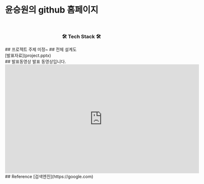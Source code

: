 
# 윤승원의  github 홈페이지
<br>
<h3 align="center">🛠 Tech Stack 🛠</h3>
## 프로젝트 주제
미정~
## 전체 설계도
<img src= ""/><br>
[발표자료](project.pptx)<br>
## 발표동영상
발표 동영상입니다.
<iframe id="ytplayer" type="text/html" width="640" height="360"
src="https://www.youtube.com/embed/reOGfxYJre0" frameborder="0"></iframe>
## Reference
[검색엔진](https://google.com)
